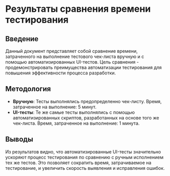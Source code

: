 # Результаты сравнения времени тестирования

## Введение

Данный документ представляет собой сравнение времени, затраченного на выполнение тестового чек-листа вручную и с помощью автоматизированных UI-тестов. Цель сравнения - продемонстрировать преимущества автоматизации тестирования для повышения эффективности процесса разработки.

## Методология

- **Вручную**: Тесты выполнялись предопределенно чек-листу. Время, затраченное на выполнение: 5 минут.
- **UI-тесты**: Те же самые тесты выполнялись с помощью автоматизированных скриптов, разработанных на основе того же чек-листа. Время, затраченное на выполнение: 1 минута.

## Выводы

Из результатов видно, что автоматизированные UI-тесты значительно ускоряют процесс тестирования по сравнению с ручным исполнением тех же тестов. Это позволяет сократить время, затрачиваемое на тестирование, и увеличить скорость выявления и исправления ошибок.

